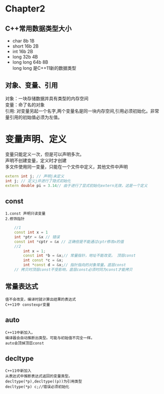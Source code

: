 # Chapter2
## C++常用数据类型大小
* char      8b  1B
* short     16b 2B
* int       16b 2B
* long      32b 4B
* long long 64b 8B <br>
long long 是C++11新的数据类型
## 对象、变量、引用
对象：一块存储数据并具有类型的内存空间<br>
变量：命了名的对象<br>
引用: 对变量另起一个名字,两个变量名是同一块内存空间,引用必须初始化。非常量引用的初始值必须为左值。
# 变量声明、定义
变量只能定义一次，但是可以声明多次。<br>
声明不创建变量，定义时才创建<br>
多文件使用同一变量，只能在一个文件中定义，其他文件中声明
```cpp
extern int j; // 声明j未定义
int j; // 定义j并进行了隐式初始化
extern double pi = 3.14// 由于进行了显式初始化extern无效，这是一个定义
```
## const
    1.const 声明只读变量
    2.修饰指针
```c++
    //1 
    const int x = 1
    int *ptr = &x // 错误
    const int *cptr = &x // 正确但是不能通过cptr修改x的值
    //2
        int x = 1;
        const int *b = &x;// 常量指针，地址不能改变。 顶层const
        int const *c = &x;
        int *const d = &x;// 指针指向的对象常量。底层const
    // 拷贝时顶层const不受影响，底层const必须时同为const才能拷贝
```
## 常量表达式
    值不会改变，编译时就计算出结果的表达式
    C++11中 constexpr变量
## auto
    C++11中新加入。
    编译器会自动推断出类型。可能与初始值不完全一样。
    auto会顶掉顶层const
## decltype
    C++11中新加入
    从表达式中推断表达式返回的变量类型。
    decltype(*p),decltype((p))为引用类型
    decltype(*p) c;//错误必须初始化